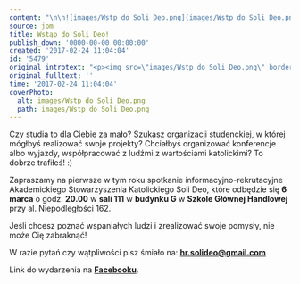 ```yaml
---
content: "\n\n![images/Wstp do Soli Deo.png](images/Wstp do Soli Deo.png)\n\r\n\nCzy studia to dla Ciebie za mało? \n Szukasz organizacji studenckiej, w której mógłbyś realizować swoje projekty? \n Chciałbyś organizować konferencje albo wyjazdy, współpracować z ludźmi z wartościami katolickimi? \n To dobrze trafiłeś! :)\n \n Zapraszamy na pierwsze w tym roku spotkanie informacyjno-rekrutacyjne Akademickiego Stowarzyszenia Katolickiego Soli Deo, które odbędzie się **6 marca** o godz. **20.00** w **sali 111** w **budynku G** w **Szkole Głównej Handlowej** przy al. Niepodległości 162.\n\n Jeśli chcesz poznać wspaniałych ludzi i zrealizować swoje pomysły, nie może Cię zabraknąć!\n \n W razie pytań czy wątpliwości pisz śmiało na: **hr.solideo@gmail.com**\n\r\n\nLink do wydarzenia na **[Facebooku](https://www.facebook.com/events/255743644880977/)**.\n"
source: jom
title: Wstąp do Soli Deo!
publish_down: '0000-00-00 00:00:00'
created: '2017-02-24 11:04:04'
id: '5479'
original_introtext: "<p><img src=\"images/Wstp do Soli Deo.png\" border=\"0\" alt=\"\" width=\"379\" height=\"140\" /></p>\r\n<p style=\"text-align: justify;\"><span class=\"_4n-j _3cht fsl\" data-testid=\"event-permalink-details\">Czy studia to dla Ciebie za mało? <br /> Szukasz organizacji studenckiej, w której mógłbyś realizować swoje projekty? <br /> Chciałbyś organizować konferencje albo wyjazdy, współpracować z ludźmi z wartościami katolickimi? <br /> To dobrze trafiłeś! :)<br /> <br /> Zapraszamy na pierwsze w tym roku spotkanie informacyjno-rekrutacyjne Akademickiego Stowarzyszenia Katolickiego Soli Deo, które odbędzie się <strong>6 marca</strong> o godz. <strong>20.00</strong> w <strong>sali 111</strong> w <strong>budynku G</strong> w <strong>Szkole Głównej Handlowej</strong> przy al. Niepodległości 162.<br /><br /> Jeśli chcesz poznać wspaniałych ludzi i zrealizować swoje pomysły, nie może Cię zabraknąć!<br /> <br /> W razie pytań czy wątpliwości pisz śmiało na: <strong>hr.solideo@gmail.com</strong></span></p>\r\n<p style=\"text-align: justify;\"><span class=\"_4n-j _3cht fsl\" data-testid=\"event-permalink-details\">Link do wydarzenia na <strong><a href=\"https://www.facebook.com/events/255743644880977/\" target=\"_blank\">Facebooku</a></strong>.</span></p>"
original_fulltext: ''
time: '2017-02-24 11:04:04'
coverPhoto:
  alt: images/Wstp do Soli Deo.png
  path: images/Wstp do Soli Deo.png
---
```

Czy studia to dla Ciebie za mało? 
 Szukasz organizacji studenckiej, w której mógłbyś realizować swoje projekty? 
 Chciałbyś organizować konferencje albo wyjazdy, współpracować z ludźmi z wartościami katolickimi? 
 To dobrze trafiłeś! :)
 
 Zapraszamy na pierwsze w tym roku spotkanie informacyjno-rekrutacyjne Akademickiego Stowarzyszenia Katolickiego Soli Deo, które odbędzie się **6 marca** o godz. **20.00** w **sali 111** w **budynku G** w **Szkole Głównej Handlowej** przy al. Niepodległości 162.

 Jeśli chcesz poznać wspaniałych ludzi i zrealizować swoje pomysły, nie może Cię zabraknąć!
 
 W razie pytań czy wątpliwości pisz śmiało na: **hr.solideo@gmail.com**


Link do wydarzenia na **[Facebooku](https://www.facebook.com/events/255743644880977/)**.


<!--{{json:{"created_date":"2017-02-24 11:04:04","publish_down":"0000-00-00 00:00:00","id":"5479"}}}-->